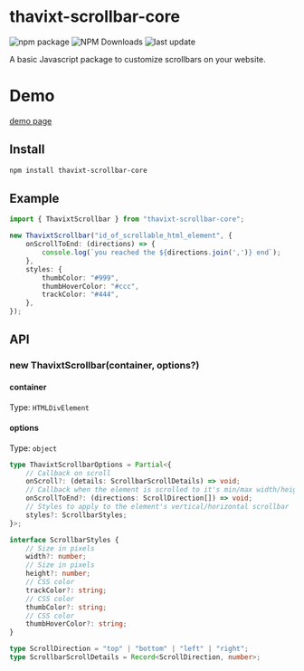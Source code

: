# thavixt-scrollbar-core

![npm package](https://img.shields.io/npm/v/thavixt-scrollbar-core)
![NPM Downloads](https://img.shields.io/npm/dm/thavixt-scrollbar-core)
![last update](https://img.shields.io/npm/last-update/thavixt-scrollbar-core)

A basic Javascript package to customize scrollbars on your website.

# Demo

[demo page](https://demo-thavixt-scrollbar-react-oen1yr2bx-thavixts-projects.vercel.app/)

## Install

```bash
npm install thavixt-scrollbar-core
```

## Example

```ts
import { ThavixtScrollbar } from "thavixt-scrollbar-core";

new ThavixtScrollbar("id_of_scrollable_html_element", {
	onScrollToEnd: (directions) => {
		console.log(`you reached the ${directions.join(',')} end`);
	},
	styles: {
		thumbColor: "#999",
		thumbHoverColor: "#ccc",
		trackColor: "#444",
	},
});
```

## API

### new ThavixtScrollbar(container, options?)

#### container

Type: `HTMLDivElement`

#### options

Type: `object`

```ts
type ThavixtScrollbarOptions = Partial<{
	// Callback on scroll
	onScroll?: (details: ScrollbarScrollDetails) => void;
	// Callback when the element is scrolled to it's min/max width/height
	onScrollToEnd?: (directions: ScrollDirection[]) => void;
	// Styles to apply to the element's vertical/horizontal scrollbar
	styles?: ScrollbarStyles;
}>;

interface ScrollbarStyles {
	// Size in pixels
	width?: number;
	// Size in pixels
	height?: number;
	// CSS color
	trackColor?: string;
	// CSS color
	thumbColor?: string;
	// CSS color
	thumbHoverColor?: string;
}

type ScrollDirection = "top" | "bottom" | "left" | "right";
type ScrollbarScrollDetails = Record<ScrollDirection, number>;
```
